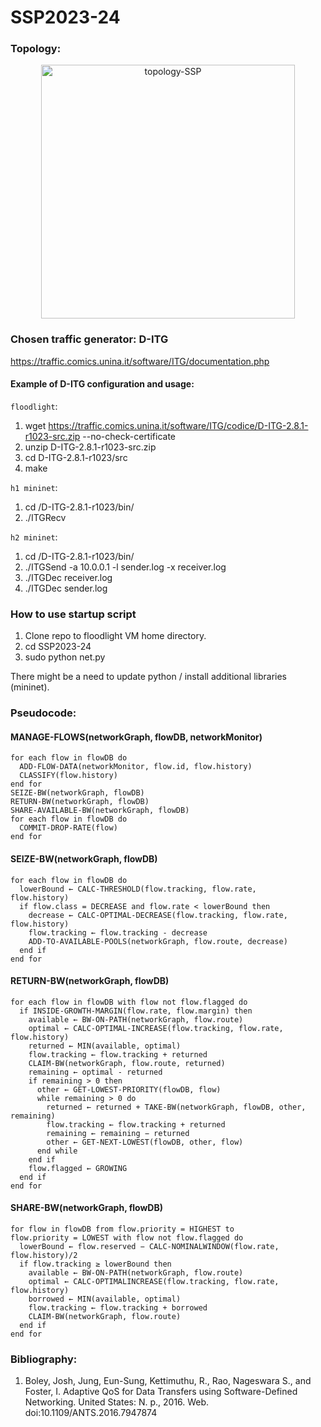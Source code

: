# SSP2023-24
### Topology: 
<p align="center">
  <img width="406" alt="topology-SSP" src="https://github.com/gredajustyna/SSP2023-24/assets/56201394/6fbf9365-d348-4ea6-a5ea-4ed2d00e31b6">
</p>

### Chosen traffic generator: D-ITG 

https://traffic.comics.unina.it/software/ITG/documentation.php

#### Example of D-ITG configuration and usage:

`floodlight`:

1. wget https://traffic.comics.unina.it/software/ITG/codice/D-ITG-2.8.1-r1023-src.zip --no-check-certificate
2. unzip D-ITG-2.8.1-r1023-src.zip
3. cd D-ITG-2.8.1-r1023/src
4. make

`h1 mininet`:

1. cd /D-ITG-2.8.1-r1023/bin/
2. ./ITGRecv

`h2 mininet`:

1. cd /D-ITG-2.8.1-r1023/bin/
2. ./ITGSend -a 10.0.0.1 -l sender.log -x receiver.log
3. ./ITGDec receiver.log
4. ./ITGDec sender.log


### How to use startup script ###
1. Clone repo to floodlight VM home directory.
2. cd SSP2023-24
3. sudo python net.py

There might be a need to update python / install additional libraries (mininet).

### Pseudocode:
#### MANAGE-FLOWS(networkGraph, flowDB, networkMonitor)
```
for each flow in flowDB do
  ADD-FLOW-DATA(networkMonitor, flow.id, flow.history)
  CLASSIFY(flow.history)
end for
SEIZE-BW(networkGraph, flowDB)
RETURN-BW(networkGraph, flowDB)
SHARE-AVAILABLE-BW(networkGraph, flowDB)
for each flow in flowDB do
  COMMIT-DROP-RATE(flow)
end for
```

#### SEIZE-BW(networkGraph, flowDB)
```
for each flow in flowDB do
  lowerBound ← CALC-THRESHOLD(flow.tracking, flow.rate,
flow.history)
  if flow.class = DECREASE and flow.rate < lowerBound then
    decrease ← CALC-OPTIMAL-DECREASE(flow.tracking, flow.rate, flow.history)
    flow.tracking ← flow.tracking - decrease
    ADD-TO-AVAILABLE-POOLS(networkGraph, flow.route, decrease)
  end if
end for
```

#### RETURN-BW(networkGraph, flowDB)
```
for each flow in flowDB with flow not flow.flagged do
  if INSIDE-GROWTH-MARGIN(flow.rate, flow.margin) then
    available ← BW-ON-PATH(networkGraph, flow.route)
    optimal ← CALC-OPTIMAL-INCREASE(flow.tracking, flow.rate, flow.history)
    returned ← MIN(available, optimal)
    flow.tracking ← flow.tracking + returned
    CLAIM-BW(networkGraph, flow.route, returned)
    remaining ← optimal - returned
    if remaining > 0 then
      other ← GET-LOWEST-PRIORITY(flowDB, flow)
      while remaining > 0 do
        returned ← returned + TAKE-BW(networkGraph, flowDB, other, remaining)
        flow.tracking ← flow.tracking + returned
        remaining ← remaining − returned
        other ← GET-NEXT-LOWEST(flowDB, other, flow)
      end while
    end if
    flow.flagged ← GROWING
  end if
end for
```

#### SHARE-BW(networkGraph, flowDB)
```
for flow in flowDB from flow.priority = HIGHEST to
flow.priority = LOWEST with flow not flow.flagged do
  lowerBound ← flow.reserved − CALC-NOMINALWINDOW(flow.rate, flow.history)/2
  if flow.tracking ≥ lowerBound then
    available ← BW-ON-PATH(networkGraph, flow.route)
    optimal ← CALC-OPTIMALINCREASE(flow.tracking, flow.rate, flow.history)
    borrowed ← MIN(available, optimal)
    flow.tracking ← flow.tracking + borrowed
    CLAIM-BW(networkGraph, flow.route)
  end if
end for
```

### Bibliography:

1. Boley, Josh, Jung, Eun-Sung, Kettimuthu, R., Rao, Nageswara S., and Foster, I. Adaptive QoS for Data Transfers using Software-Defined Networking. United States: N. p., 2016. Web. doi:10.1109/ANTS.2016.7947874
